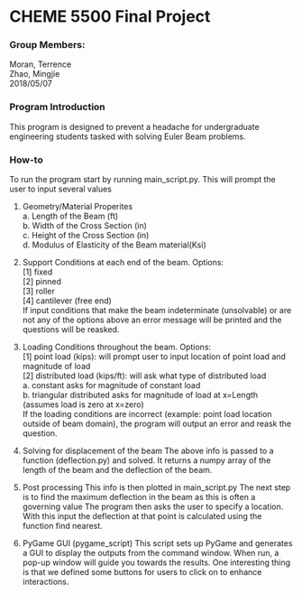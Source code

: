# CHEME 5500 Final Project

### Group Members:
Moran, Terrence   
Zhao, Mingjie   
2018/05/07   

### Program Introduction
This program is designed to prevent a headache for undergraduate engineering students tasked with solving Euler Beam problems.

### How-to
To run the program start by running main_script.py.
This will prompt the user to input several values   
1. Geometry/Material Properites   
  a. Length of the Beam (ft)   
  b. Width of the Cross Section (in)   
  c. Height of the Cross Section (in)   
  d. Modulus of Elasticity of the Beam material(Ksi)   

2. Support Conditions at each end of the beam. Options:    
  [1] fixed    
  [2] pinned    
  [3] roller    
  [4] cantilever (free end)    
  If input conditions that make the beam indeterminate (unsolvable) or are not any of the options above 
an error message will be printed and the questions will be reasked.

3. Loading Conditions throughout the beam. Options:    
  [1] point load (kips): will prompt user to input location of point load and magnitude of load     
  [2] distributed load (kips/ft): will ask what type of distributed load     
	  a. constant asks for magnitude of constant load      
    b. triangular distributed asks for magnitude of load at x=Length (assumes load is zero at x=zero)    
  If the loading conditions are incorrect (example: point load location outside of beam domain), the program will output an error and reask the question.
 
4. Solving for displacement of the beam
The above info is passed to a function (deflection.py) and solved. It returns a numpy array of the length
of the beam and the deflection of the beam.

5. Post processing 
This info is then plotted in main_script.py
The next step is to find the maximum deflection in the beam as this is often a governing value 
The program then asks the user to specify a location. With this input the deflection at that point is 
calculated using the function find nearest.

6. PyGame GUI (pygame_script)
This script sets up PyGame and generates a GUI to display the outputs from the command window. When run, a pop-up window will guide you towards the results. One interesting thing is that we defined some buttons for users to click on to enhance interactions. 




